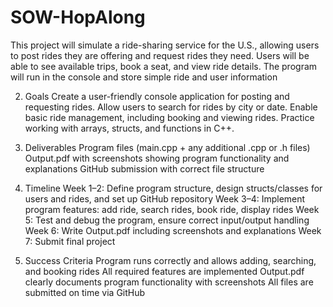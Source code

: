 # SOW-HopAlong
This project will simulate a ride-sharing service for the U.S., allowing users to post rides they are offering and request rides they need. Users will be able to see available trips, book a seat, and view ride details. The program will run in the console and store simple ride and user information

2. Goals
Create a user-friendly console application for posting and requesting rides.
Allow users to search for rides by city or date.
Enable basic ride management, including booking and viewing rides.
Practice working with arrays, structs, and functions in C++.

3. Deliverables
Program files (main.cpp + any additional .cpp or .h files)
Output.pdf with screenshots showing program functionality and explanations
GitHub submission with correct file structure

4. Timeline
Week 1–2: Define program structure, design structs/classes for users and rides, and set up GitHub repository
Week 3–4: Implement program features: add ride, search rides, book ride, display rides
Week 5: Test and debug the program, ensure correct input/output handling
Week 6: Write Output.pdf including screenshots and explanations
Week 7: Submit final project

5. Success Criteria
Program runs correctly and allows adding, searching, and booking rides
All required features are implemented
Output.pdf clearly documents program functionality with screenshots
All files are submitted on time via GitHub
